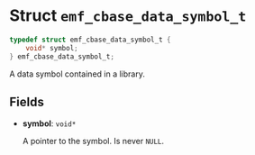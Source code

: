 # Struct `emf_cbase_data_symbol_t`

```c
typedef struct emf_cbase_data_symbol_t {
    void* symbol;
} emf_cbase_data_symbol_t;
```

A data symbol contained in a library.

## Fields

- **symbol**: `void*`

    A pointer to the symbol.
    Is never `NULL`.
